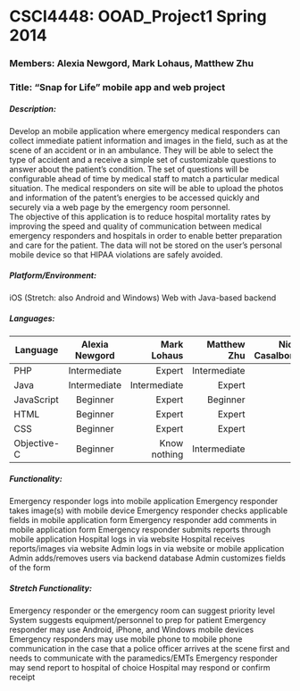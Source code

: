 CSCI4448: OOAD_Project1 Spring 2014
=============

### Members: Alexia Newgord, Mark Lohaus, Matthew Zhu

### Title: “Snap for Life” mobile app and web project

##### Description: 
Develop an mobile application where emergency medical responders can collect immediate patient information and images in the field, such as at the scene of an accident or in an ambulance.  They will be able to select the type of accident and a receive a simple set of customizable questions to answer about the patient’s condition.  The set of questions will be configurable ahead of time by medical staff  to match a particular medical situation.  The medical responders on site will be able to upload the photos and information of the patent’s energies to be accessed quickly and securely via a web page by the emergency room personnel.  
The objective of this application is to reduce hospital mortality rates by improving the speed and quality of communication between medical emergency responders and hospitals in order to enable better preparation and care for the patient.  The data will not be stored on the user’s personal mobile device so that HIPAA violations are safely avoided.

##### Platform/Environment:
iOS (Stretch: also Android and Windows)
Web with Java-based backend

##### Languages: 
| Language  | Alexia Newgord | Mark Lohaus | Matthew Zhu | Nick Casalbore |
| --------- |:--------------:| -----------:| -----------:| --------------:|
|PHP        |Intermediate    |Expert       |Intermediate |                |
|Java       |Intermediate    |Intermediate |Expert       |                |
|JavaScript |Beginner        |Expert       |Beginner     |                |
|HTML       |Beginner        |Expert       |Expert       |                |
|CSS        |Beginner        |Expert       |Expert       |                |
|Objective-C|Beginner        |Know nothing |Intermediate |                |

##### Functionality: 
Emergency responder logs into mobile application
Emergency responder takes image(s) with mobile device
Emergency responder checks applicable fields in mobile application form
Emergency responder add comments in mobile application form
Emergency responder submits reports through mobile application
Hospital logs in via website
Hospital receives reports/images via website
Admin logs in via website or mobile application
Admin adds/removes users via backend database
Admin customizes fields of the form

##### Stretch Functionality:
Emergency responder or the emergency room can suggest priority level
System suggests equipment/personnel to prep for patient
Emergency responder may use Android, iPhone, and Windows mobile devices
Emergency responders may use mobile phone to mobile phone communication in the case that a police officer arrives at the scene first and needs to communicate with the paramedics/EMTs
Emergency responder may send report to hospital of choice
Hospital may respond or confirm receipt
